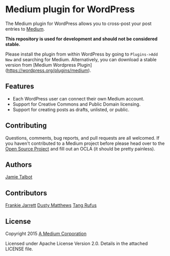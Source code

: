 # Medium plugin for WordPress

The Medium plugin for WordPress allows you to cross-post your post entries to [Medium](https://medium.com).

**This repository is used for development and should not be considered stable.**

Please install the plugin from within WordPress by going to `Plugins->Add New` and searching for Medium. Alternatively, you can download a stable version from [Medium Wordpress Plugin] (https://wordpress.org/plugins/medium).

Features
--------

* Each WordPress user can connect their own Medium account.
* Support for Creative Commons and Public Domain licensing.
* Support for creating posts as drafts, unlisted, or public.

Contributing
------------

Questions, comments, bug reports, and pull requests are all welcomed. If you haven't contributed to a Medium project before please head over to the [Open Source Project](https://github.com/Medium/opensource#note-to-external-contributors) and fill out an OCLA (it should be pretty painless).

Authors
-------

[Jamie Talbot](https://github.com/majelbstoat)

Contributors
-------

[Frankie Jarrett](https://github.com/fjarrett)
[Dusty Matthews](https://github.com/dustym)
[Tang Rufus](https://github.com/tangrufus)

License
-------

Copyright 2015 [A Medium Corporation](https://medium.com)

Licensed under Apache License Version 2.0.  Details in the attached LICENSE file.
